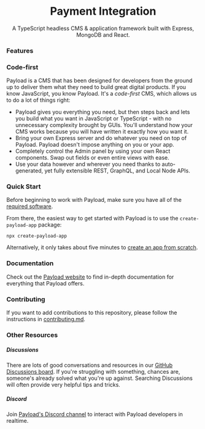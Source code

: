 <h1 align="center">Payment Integration</h1>
<p align="center">A TypeScript headless CMS & application framework built with Express, MongoDB and React.</p>


### Features


### Code-first

Payload is a CMS that has been designed for developers from the ground up to deliver them what they need to build great digital products. If you know JavaScript, you know Payload. It's a _code-first_ CMS, which allows us to do a lot of things right:

- Payload gives you everything you need, but then steps back and lets you build what you want in JavaScript or TypeScript - with no unnecessary complexity brought by GUIs. You'll understand how your CMS works because you will have written it exactly how you want it.
- Bring your own Express server and do whatever you need on top of Payload. Payload doesn't impose anything on you or your app.
- Completely control the Admin panel by using your own React components. Swap out fields or even entire views with ease.
- Use your data however and wherever you need thanks to auto-generated, yet fully extensible REST, GraphQL, and Local Node APIs.

### Quick Start

Before beginning to work with Payload, make sure you have all of the [required software]().

From there, the easiest way to get started with Payload is to use the `create-payload-app` package:

```
npx create-payload-app
```

Alternatively, it only takes about five minutes to [create an app from scratch]().

### Documentation

Check out the [Payload website]() to find in-depth documentation for everything that Payload offers.
### Contributing

If you want to add contributions to this repository, please follow the instructions in [contributing.md](./contributing.md).

### Other Resources

##### Discussions

There are lots of good conversations and resources in our [GitHub Discussions board](https://github.com/payloadcms/payload/discussions). If you're struggling with something, chances are, someone's already solved what you're up against. Searching Discussions will often provide very helpful tips and tricks.

##### Discord

Join [Payload's Discord channel](https://discord.com/invite/r6sCXqVk3v) to interact with Payload developers in realtime.
